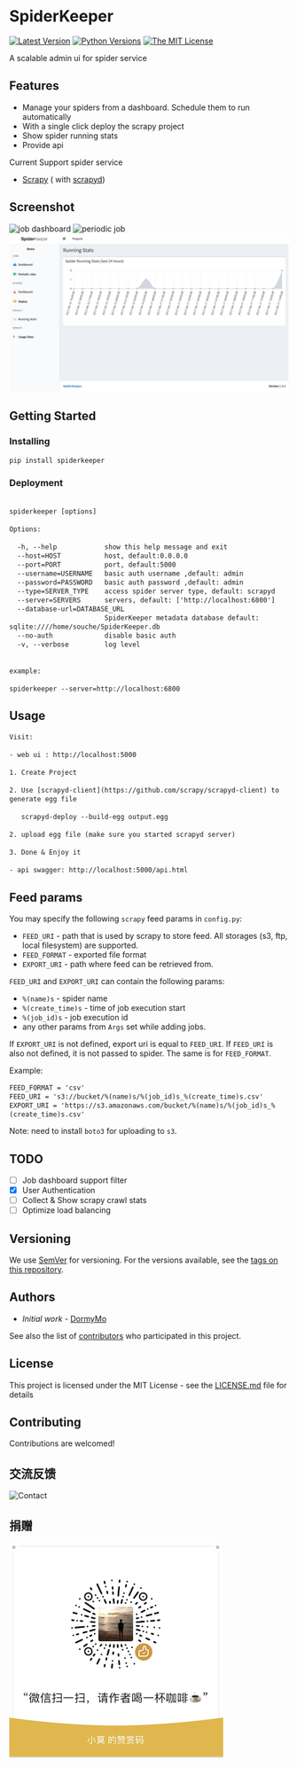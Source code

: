 # SpiderKeeper

[![Latest Version](http://img.shields.io/pypi/v/SpiderKeeper.svg)](https://pypi.python.org/pypi/SpiderKeeper)
[![Python Versions](http://img.shields.io/pypi/pyversions/SpiderKeeper.svg)](https://pypi.python.org/pypi/SpiderKeeper)
[![The MIT License](http://img.shields.io/badge/license-MIT-blue.svg)](https://github.com/DormyMo/SpiderKeeper/blob/master/LICENSE)
   
A scalable admin ui for spider service 

## Features

- Manage your spiders from a dashboard. Schedule them to run automatically
- With a single click deploy the scrapy project
- Show spider running stats
- Provide api


Current Support spider service
- [Scrapy](https://github.com/scrapy/scrapy) ( with [scrapyd](https://github.com/scrapy/scrapyd))

## Screenshot
![job dashboard](https://raw.githubusercontent.com/DormyMo/SpiderKeeper/master/screenshot/screenshot_1.png)
![periodic job](https://raw.githubusercontent.com/DormyMo/SpiderKeeper/master/screenshot/screenshot_2.png)
![running stats](https://raw.githubusercontent.com/DormyMo/SpiderKeeper/master/screenshot/screenshot_3.png)

## Getting Started


### Installing


```
pip install spiderkeeper
```

### Deployment

``` 

spiderkeeper [options]

Options:

  -h, --help            show this help message and exit
  --host=HOST           host, default:0.0.0.0
  --port=PORT           port, default:5000
  --username=USERNAME   basic auth username ,default: admin
  --password=PASSWORD   basic auth password ,default: admin
  --type=SERVER_TYPE    access spider server type, default: scrapyd
  --server=SERVERS      servers, default: ['http://localhost:6800']
  --database-url=DATABASE_URL
                        SpiderKeeper metadata database default: sqlite:////home/souche/SpiderKeeper.db
  --no-auth             disable basic auth
  -v, --verbose         log level
  

example:

spiderkeeper --server=http://localhost:6800

```

## Usage

```
Visit: 

- web ui : http://localhost:5000

1. Create Project

2. Use [scrapyd-client](https://github.com/scrapy/scrapyd-client) to generate egg file 

   scrapyd-deploy --build-egg output.egg

2. upload egg file (make sure you started scrapyd server)

3. Done & Enjoy it

- api swagger: http://localhost:5000/api.html

```

## Feed params

You may specify the following `scrapy` feed params in `config.py`:
- `FEED_URI` - path that is used by scrapy to store feed.
All storages (s3, ftp, local filesystem) are supported.
- `FEED_FORMAT` - exported file format
- `EXPORT_URI` - path where feed can be retrieved from.

`FEED_URI` and `EXPORT_URI` can contain the following params:
- `%(name)s` - spider name
- `%(create_time)s` - time of job execution start
- `%(job_id)s` - job execution id
- any other params from `Args` set while adding jobs.

If `EXPORT_URI` is not defined, export uri is equal to `FEED_URI`.
If `FEED_URI` is also not defined, it is not passed to spider. 
The same is for `FEED_FORMAT`.

Example:
```
FEED_FORMAT = 'csv'
FEED_URI = 's3://bucket/%(name)s/%(job_id)s_%(create_time)s.csv'
EXPORT_URI = 'https://s3.amazonaws.com/bucket/%(name)s/%(job_id)s_%(create_time)s.csv'
```
Note: need to install `boto3` for uploading to `s3`.

## TODO
- [ ] Job dashboard support filter
- [x] User Authentication
- [ ] Collect & Show scrapy crawl stats
- [ ] Optimize load balancing

## Versioning

We use [SemVer](http://semver.org/) for versioning. For the versions available, see the [tags on this repository](https://github.com/DormyMo/SpiderKeeper/tags). 

## Authors

- *Initial work* - [DormyMo](https://github.com/DormyMo)

See also the list of [contributors](https://github.com/DormyMo/SpiderKeeper/contributors) who participated in this project.

## License

This project is licensed under the MIT License - see the [LICENSE.md](LICENSE.md) file for details

## Contributing

Contributions are welcomed!

## 交流反馈
![Contact](https://raw.githubusercontent.com/DormyMo/SpiderKeeper/master/screenshot/qqgroup_qrcode.png)

## 捐赠
![Contact](https://raw.githubusercontent.com/DormyMo/SpiderKeeper/master/screenshot/donate_wechat.png)

